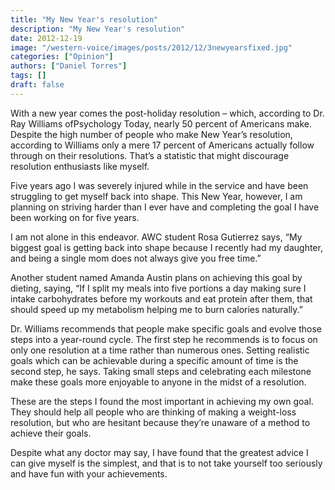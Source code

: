 ```yaml
---
title: "My New Year's resolution"
description: "My New Year's resolution"
date: 2012-12-19
image: "/western-voice/images/posts/2012/12/3newyearsfixed.jpg"
categories: ["Opinion"]
authors: ["Daniel Torres"]
tags: []
draft: false
---
```

With a new year comes the post-holiday resolution – which, according to Dr. Ray Williams ofPsychology Today, nearly 50 percent of Americans make. Despite the high number of people who make New Year’s resolution, according to Williams only a mere 17 percent of Americans actually follow through on their resolutions. That’s a statistic that might discourage resolution enthusiasts like myself.

Five years ago I was severely injured while in the service and have been struggling to get myself back into shape. This New Year, however, I am planning on striving harder than I ever have and completing the goal I have been working on for five years.

I am not alone in this endeavor. AWC student Rosa Gutierrez says, “My biggest goal is getting back into shape because I recently had my daughter, and being a single mom does not always give you free time.”

Another student named Amanda Austin plans on achieving this goal by dieting, saying, “If I split my meals into five portions a day making sure I intake carbohydrates before my workouts and eat protein after them, that should speed up my metabolism helping me to burn calories naturally.”

Dr. Williams recommends that people make specific goals and evolve those steps into a year-round cycle. The first step he recommends is to focus on only one resolution at a time rather than numerous ones. Setting realistic goals which can be achievable during a specific amount of time is the second step, he says. Taking small steps and celebrating each milestone make these goals more enjoyable to anyone in the midst of a resolution.

These are the steps I found the most important in achieving my own goal. They should help all people who are thinking of making a weight-loss resolution, but who are hesitant because they’re unaware of a method to achieve their goals.

Despite what any doctor may say, I have found that the greatest advice I can give myself is the simplest, and that is to not take yourself too seriously and have fun with your achievements.